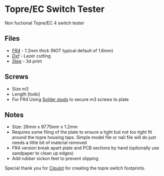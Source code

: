 # Topre/EC Switch Tester
Non fuctional Topre/EC 4 switch tester

Files
---
 * *[FR4](/FR4)* - 1.2mm thick (NOT typical default of 1.6mm)
 * *[Dxf](/Dxf)* - Lazer cutting
 * *[Step](/Step)* - 3d print
 
Screws
---
 * Size m3
 * Length [todo]
 * For FR4 Using [Solder studs](https://www.aliexpress.com/item/3256803132678460.html) to secure m3 screws to plate

Notes
---
* Size: 26mm x 97.75mm x 1.2mm
* Requires some filing of the plate to ensure a tight but not too tight fit around the topre housing taps. Simple model file or nail file will do just needs a little bit of material removed
* FR4 version break apart plate and PCB sections by hand (optionally use sandpaper to clean up edges)
* Add rubber sickon feet to prevent slipping

Special thank you for [Cipulot](https://github.com/cipulot) for creating the topre switch footprints.
